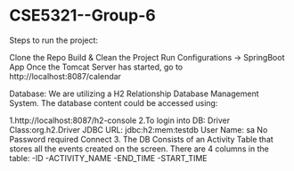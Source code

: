 # CSE5321--Group-6

Steps to run the project:

Clone the Repo
Build & Clean the Project
Run Configurations -> SpringBoot App
Once the Tomcat Server has started, go to http://localhost:8087/calendar


Database:
We are utilizing a H2 Relationship Database Management System. The database content could be accessed using:

1.http://localhost:8087/h2-console
2.To login into DB: 
	Driver Class:org.h2.Driver
	JDBC URL: jdbc:h2:mem:testdb
	User Name: sa
	No Password required
	Connect
3. The DB Consists of an Activity Table that stores all the events created on the screen. There are 4 columns in the table:
	-ID
	-ACTIVITY_NAME
	-END_TIME
	-START_TIME


